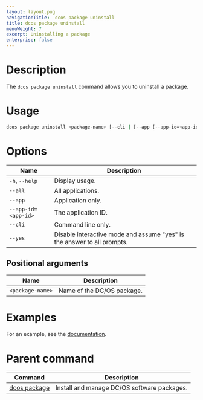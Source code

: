 ```yaml
---
layout: layout.pug
navigationTitle:  dcos package uninstall
title: dcos package uninstall
menuWeight: 7
excerpt: Uninstalling a package
enterprise: false
---
```


# Description
The `dcos package uninstall` command allows you to uninstall a package.

# Usage

```bash
dcos package uninstall <package-name> [--cli | [--app [--app-id=<app-id> | --all] --yes]]
```

# Options

| Name | Description |
|---------|-------------|
| `-h`, `--help` | Display usage. |
| `--all`   |  All applications. |
| `--app`   |  Application only. |
| `--app-id=<app-id>`   |   The application ID. |
| `--cli`   |   Command line only. |
| `--yes` | Disable interactive mode and assume "yes" is the answer to all prompts.|

## Positional arguments

| Name |  Description |
|---------|-------------|
| `<package-name>`   |   Name of the DC/OS package. |


# Examples

For an example, see the [documentation](/mesosphere/dcos/1.12/deploying-services/uninstall/).


# Parent command

| Command | Description |
|---------|-------------|
| [dcos package](/mesosphere/dcos/1.12/cli/command-reference/dcos-package/)   | Install and manage DC/OS software packages. |

